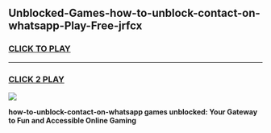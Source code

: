 
## Unblocked-Games-how-to-unblock-contact-on-whatsapp-Play-Free-jrfcx
<h3>
<a href="https://premium76.site?title=how-to-unblock-contact-on-whatsapp&ref=18A1">CLICK TO PLAY</a></h3>
<hr>

<h3>
<a href="https://premium76.site?title=how-to-unblock-contact-on-whatsapp&ref=18A1">CLICK 2 PLAY</a>
  
</h3>

<a href="https://premium76.site?title=how-to-unblock-contact-on-whatsapp&ref=18A1"><img src="https://clearcache.store/games.png"></a>


**how-to-unblock-contact-on-whatsapp games unblocked: Your Gateway to Fun and Accessible Online Gaming**
